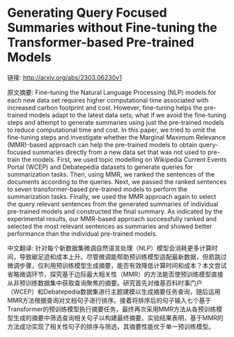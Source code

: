 # Generating Query Focused Summaries without Fine-tuning the Transformer-based Pre-trained Models

链接: http://arxiv.org/abs/2303.06230v1

原文摘要:
Fine-tuning the Natural Language Processing (NLP) models for each new data
set requires higher computational time associated with increased carbon
footprint and cost. However, fine-tuning helps the pre-trained models adapt to
the latest data sets; what if we avoid the fine-tuning steps and attempt to
generate summaries using just the pre-trained models to reduce computational
time and cost. In this paper, we tried to omit the fine-tuning steps and
investigate whether the Marginal Maximum Relevance (MMR)-based approach can
help the pre-trained models to obtain query-focused summaries directly from a
new data set that was not used to pre-train the models. First, we used topic
modelling on Wikipedia Current Events Portal (WCEP) and Debatepedia datasets to
generate queries for summarization tasks. Then, using MMR, we ranked the
sentences of the documents according to the queries. Next, we passed the ranked
sentences to seven transformer-based pre-trained models to perform the
summarization tasks. Finally, we used the MMR approach again to select the
query relevant sentences from the generated summaries of individual pre-trained
models and constructed the final summary. As indicated by the experimental
results, our MMR-based approach successfully ranked and selected the most
relevant sentences as summaries and showed better performance than the
individual pre-trained models.

中文翻译:
针对每个新数据集微调自然语言处理（NLP）模型会消耗更多计算时间，导致碳足迹和成本上升。尽管微调能帮助预训练模型适配最新数据，但若跳过微调步骤，仅利用预训练模型生成摘要，能否有效降低计算时间和成本？本文尝试省略微调环节，探究基于边际最大相关性（MMR）的方法能否使预训练模型直接从非预训练数据集中获取查询聚焦的摘要。研究首先对维基百科时事门户（WCEP）和Debatepedia数据集进行主题建模以生成摘要任务查询，随后运用MMR方法根据查询对文档句子进行排序。接着将排序后的句子输入七个基于Transformer的预训练模型执行摘要任务，最终再次采用MMR方法从各预训练模型生成的摘要中筛选查询相关句子以构建最终摘要。实验结果表明，基于MMR的方法成功实现了相关性句子的排序与筛选，其摘要性能优于单一预训练模型。
